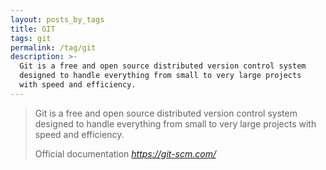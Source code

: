 ```yaml
---
layout: posts_by_tags
title: GIT
tags: git
permalink: /tag/git
description: >-
  Git is a free and open source distributed version control system
  designed to handle everything from small to very large projects
  with speed and efficiency.
---
```

<blockquote>
  <p>
    Git is a free and open source distributed version control system
    designed to handle everything from small to very large projects
    with speed and efficiency.
  </p>
  <footer>
    Official documentation
    <cite title="GIT">
      <a href="https://git-scm.com/">
        https://git-scm.com/
      </a>
    </cite>
  </footer>
</blockquote>
